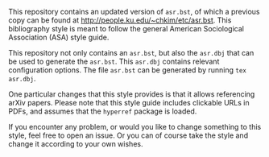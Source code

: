 This repository contains an updated version of `asr.bst`, of which a previous copy can be found at <http://people.ku.edu/~chkim/etc/asr.bst>. This bibliography style is meant to follow the general American Sociological Association (ASA) style guide.

This repository not only contains an `asr.bst`, but also the `asr.dbj` that can be used to generate the `asr.bst`. This `asr.dbj` contains relevant configuration options. The file `asr.bst` can be generated by running `tex asr.dbj`.

One particular changes that this style provides is that it allows referencing arXiv papers. Please note that this style guide includes clickable URLs in PDFs, and assumes that the `hyperref` package is loaded.

If you encounter any problem, or would you like to change something to this style, feel free to open an issue. Or you can of course take the style and change it according to your own wishes.
